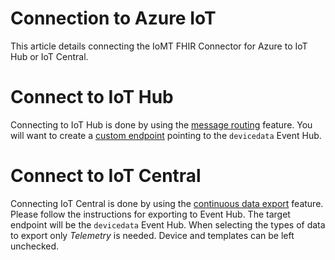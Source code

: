 # Connection to Azure IoT
This article details connecting the IoMT FHIR Connector for Azure to IoT Hub or IoT Central.

# Connect to IoT Hub
Connecting to IoT Hub is done by using the [message routing](https://docs.microsoft.com/en-us/azure/iot-hub/iot-hub-devguide-messages-d2c#routing-endpoints) feature.  You will want to create a [custom endpoint](https://docs.microsoft.com/en-us/azure/iot-hub/iot-hub-devguide-endpoints#custom-endpoints
) pointing to the `devicedata` Event Hub.

# Connect to IoT Central
Connecting IoT Central is done by using the [continuous data export](https://docs.microsoft.com/en-us/azure/iot-central/core/howto-export-data-pnp) feature.  Please follow the instructions for exporting to Event Hub.  The target endpoint will be the `devicedata` Event Hub.  When selecting the types of data to export only *Telemetry* is needed.  Device and templates can be left unchecked.